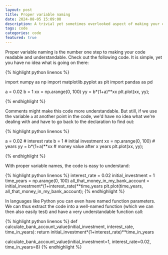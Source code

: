```yaml
---
layout: post
title: Proper variable naming
date: 2024-08-05 15:09:00
description: A trivial yet sometimes overlooked aspect of making your code readable
tags: code
categories: code
featured: true
---
```


Proper variable naming is the number one step to making your code readable and understandable.
Check out the following code. It is simple, yet you have no idea what is going on there:

{% highlight python linenos %}

  import numpy as np
  import matplotlib.pyplot as plt
  import pandas as pd
  
  a = 0.02
  b = 1
  xx = np.arange(0, 100)
  yy = b*(1+a)**xx
  plt.plot(xx, yy);

{% endhighlight %}

Comments might make this code more understandable. But still, if we use the variable `a` at another point
in the code, we'd have no idea what we're dealing with and have to go back to the declaration to find out:

{% highlight python linenos %}

  a = 0.02 # interest rate
  b = 1 # initial investment
  xx = np.arange(0, 100) # years
  yy = b*(1+a)**xx # money value after x years
  plt.plot(xx, yy);

{% endhighlight %}


With proper variable names, the code is easy to understand:

{% highlight python linenos %}
  interest_rate = 0.02
  initial_investment = 1
  time_years = np.arange(0, 100)
  all_that_money_in_my_bank_account = initial_investment*(1+interest_rate)**time_years
  plt.plot(time_years, all_that_money_in_my_bank_account);
{% endhighlight %}

In languages like Python you can even have named function parameters. We can thus extract the code into a well-named function (which we can then also easily test) and have a very understandable function call:

{% highlight python linenos %}
  def calculate_bank_account_value(initial_investment, interest_rate, time_in_years):
    return initial_investment*(1+interest_rate)**time_in_years
  
  calculate_bank_account_value(initial_investment=1, interest_rate=0.02, time_in_years=8)
{% endhighlight %}
